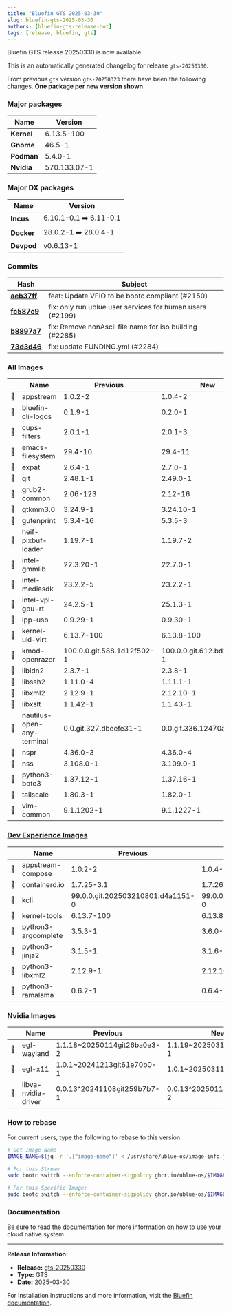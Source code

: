 ```yaml
---
title: "Bluefin GTS 2025-03-30"
slug: bluefin-gts-2025-03-30
authors: [bluefin-gts-release-bot]
tags: [release, bluefin, gts]
---
```


Bluefin GTS release 20250330 is now available.


This is an automatically generated changelog for release `gts-20250330`.

From previous `gts` version `gts-20250323` there have been the following changes. **One package per new version shown.**

### Major packages

| Name       | Version      |
| ---------- | ------------ |
| **Kernel** | 6.13.5-100   |
| **Gnome**  | 46.5-1       |
| **Podman** | 5.4.0-1      |
| **Nvidia** | 570.133.07-1 |

### Major DX packages

| Name       | Version                |
| ---------- | ---------------------- |
| **Incus**  | 6.10.1-0.1 ➡️ 6.11-0.1 |
| **Docker** | 28.0.2-1 ➡️ 28.0.4-1   |
| **Devpod** | v0.6.13-1              |

### Commits

| Hash                                                                                               | Subject                                                   |
| -------------------------------------------------------------------------------------------------- | --------------------------------------------------------- |
| **[aeb37ff](https://github.com/ublue-os/bluefin/commit/aeb37ff00243056e1d683e3fbda0e6881ff7ff0f)** | feat: Update VFIO to be bootc compliant (#2150)           |
| **[fc587c9](https://github.com/ublue-os/bluefin/commit/fc587c959a1bb7273ff31933c7c11a5e19696073)** | fix: only run ublue user services for human users (#2199) |
| **[b8897a7](https://github.com/ublue-os/bluefin/commit/b8897a7514e4778df3a120405c5117d323648e29)** | fix: Remove nonAscii file name for iso building (#2285)   |
| **[73d3d46](https://github.com/ublue-os/bluefin/commit/73d3d4655d6bb96b9a674f0838855e777eb56b7e)** | fix: update FUNDING.yml (#2284)                           |

### All Images

|     | Name                       | Previous                   | New                        |
| --- | -------------------------- | -------------------------- | -------------------------- |
| 🔄  | appstream                  | 1.0.2-2                    | 1.0.4-2                    |
| 🔄  | bluefin-cli-logos          | 0.1.9-1                    | 0.2.0-1                    |
| 🔄  | cups-filters               | 2.0.1-1                    | 2.0.1-3                    |
| 🔄  | emacs-filesystem           | 29.4-10                    | 29.4-11                    |
| 🔄  | expat                      | 2.6.4-1                    | 2.7.0-1                    |
| 🔄  | git                        | 2.48.1-1                   | 2.49.0-1                   |
| 🔄  | grub2-common               | 2.06-123                   | 2.12-16                    |
| 🔄  | gtkmm3.0                   | 3.24.9-1                   | 3.24.10-1                  |
| 🔄  | gutenprint                 | 5.3.4-16                   | 5.3.5-3                    |
| 🔄  | heif-pixbuf-loader         | 1.19.7-1                   | 1.19.7-2                   |
| 🔄  | intel-gmmlib               | 22.3.20-1                  | 22.7.0-1                   |
| 🔄  | intel-mediasdk             | 23.2.2-5                   | 23.2.2-1                   |
| 🔄  | intel-vpl-gpu-rt           | 24.2.5-1                   | 25.1.3-1                   |
| 🔄  | ipp-usb                    | 0.9.29-1                   | 0.9.30-1                   |
| 🔄  | kernel-uki-virt            | 6.13.7-100                 | 6.13.8-100                 |
| 🔄  | kmod-openrazer             | 100.0.0.git.588.1d12f502-1 | 100.0.0.git.612.bd283360-1 |
| 🔄  | libidn2                    | 2.3.7-1                    | 2.3.8-1                    |
| 🔄  | libssh2                    | 1.11.0-4                   | 1.11.1-1                   |
| 🔄  | libxml2                    | 2.12.9-1                   | 2.12.10-1                  |
| 🔄  | libxslt                    | 1.1.42-1                   | 1.1.43-1                   |
| 🔄  | nautilus-open-any-terminal | 0.0.git.327.dbeefe31-1     | 0.0.git.336.12470a65-1     |
| 🔄  | nspr                       | 4.36.0-3                   | 4.36.0-4                   |
| 🔄  | nss                        | 3.108.0-1                  | 3.109.0-1                  |
| 🔄  | python3-boto3              | 1.37.12-1                  | 1.37.16-1                  |
| 🔄  | tailscale                  | 1.80.3-1                   | 1.82.0-1                   |
| 🔄  | vim-common                 | 9.1.1202-1                 | 9.1.1227-1                 |

### [Dev Experience Images](https://docs.projectbluefin.io/bluefin-dx)

|     | Name                | Previous                          | New                               |
| --- | ------------------- | --------------------------------- | --------------------------------- |
| 🔄  | appstream-compose   | 1.0.2-2                           | 1.0.4-2                           |
| 🔄  | containerd.io       | 1.7.25-3.1                        | 1.7.26-3.1                        |
| 🔄  | kcli                | 99.0.0.git.202503210801.d4a1151-0 | 99.0.0.git.202503262007.63d3481-0 |
| 🔄  | kernel-tools        | 6.13.7-100                        | 6.13.8-100                        |
| 🔄  | python3-argcomplete | 3.5.3-1                           | 3.6.0-1                           |
| 🔄  | python3-jinja2      | 3.1.5-1                           | 3.1.6-1                           |
| 🔄  | python3-libxml2     | 2.12.9-1                          | 2.12.10-1                         |
| 🔄  | python3-ramalama    | 0.6.2-1                           | 0.6.4-1                           |

### Nvidia Images

|     | Name                | Previous                    | New                         |
| --- | ------------------- | --------------------------- | --------------------------- |
| 🔄  | egl-wayland         | 1.1.18~20250114git26ba0e3-2 | 1.1.19~20250313gitf1fd514-1 |
| 🔄  | egl-x11             | 1.0.1~20241213git61e70b0-1  | 1.0.1~20250311gitb403f3a-3  |
| 🔄  | libva-nvidia-driver | 0.0.13^20241108git259b7b7-1 | 0.0.13^20250118gitc519e97-2 |

### How to rebase

For current users, type the following to rebase to this version:

```bash
# Get Image Name
IMAGE_NAME=$(jq -r '.["image-name"]' < /usr/share/ublue-os/image-info.json)

# For this Stream
sudo bootc switch --enforce-container-sigpolicy ghcr.io/ublue-os/$IMAGE_NAME:gts

# For this Specific Image:
sudo bootc switch --enforce-container-sigpolicy ghcr.io/ublue-os/$IMAGE_NAME:gts-20250330
```

### Documentation

Be sure to read the [documentation](https://docs.projectbluefin.io/) for more information
on how to use your cloud native system.

---

**Release Information:**

- **Release:** [gts-20250330](https://github.com/ublue-os/bluefin/releases/tag/gts-20250330)
- **Type:** GTS
- **Date:** 2025-03-30

For installation instructions and more information, visit the [Bluefin documentation](https://docs.projectbluefin.io/).
